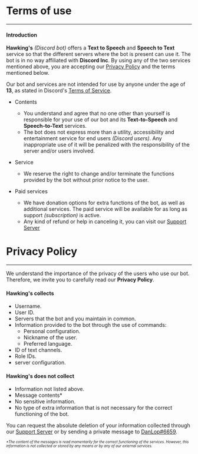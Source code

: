 # Terms of use <!-- {docsify-ignore-all} -->
-----------------

#### Introduction

__Hawking's__ _(Discord bot)_ offers a __Text to Speech__ and __Speech to Text__ service so that the different servers where the bot is present can use it. The bot is in no way affiliated with __Discord Inc__. By using any of the two services mentioned above, you are accepting our [Privacy Policy][1] and the terms mentioned below.

Our bot and services are not intended for use by anyone under the age of __13__, as stated in Discord's [Terms of Service][2].

- Contents

  - You understand and agree that no one other than yourself is responsible for your use of our bot and its __Text-to-Speech__ and __Speech-to-Text__ services.
  - The bot does not express more than a utility, accessibility and entertainment service for end users _(Discord users)_. Any inappropriate use of it will be penalized with the responsibility of the server and/or users involved.


- Service

  - We reserve the right to change and/or terminate the functions provided by the bot without prior notice to the user.


- Paid services

  - We have donation options for extra functions of the bot, as well as additional services. The paid service will be available for as long as support _(subscription)_ is active.
  - Any kind of refund or help in canceling it, you can visit our [Support Server][3]


# Privacy Policy
------------------------

We understand the importance of the privacy of the users who use our bot. Therefore, we invite you to carefully read our __Privacy Policy__.

#### Hawking's collects

- Username.
- User ID.
- Servers that the bot and you maintain in common.
- Information provided to the bot through the use of commands:
  - Personal configuration.
  - Nickname of the user.
  - Preferred language.
- ID of text channels.
- Role IDs.
- server configuration.

#### Hawking's does not collect

- Information not listed above.
- Message contents*
- No sensitive information.
- No type of extra information that is not necessary for the correct functioning of the bot.

You can request the absolute deletion of your information collected through our [Support Server][3] or by sending a private message to [DanLop#6659][4].

<small><small>_*The content of the messages is read momentarily for the correct functioning of the services. However, this information is not collected or stored by any means or by any of our external services._</small></small>

<!-- Links -->
[1]: #privacy-policy
[2]: https://discord.com/terms
[3]: https://discord.gg/GuDjFkrYf4
[4]: https://discordapp.com/users/681624717219725312
